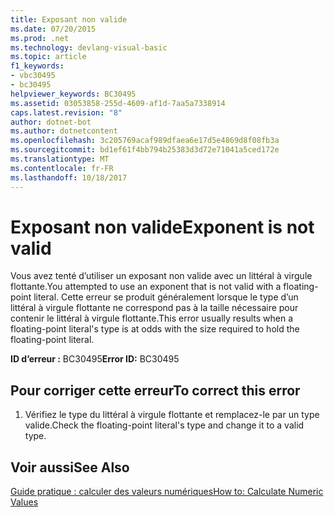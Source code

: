 ```yaml
---
title: Exposant non valide
ms.date: 07/20/2015
ms.prod: .net
ms.technology: devlang-visual-basic
ms.topic: article
f1_keywords:
- vbc30495
- bc30495
helpviewer_keywords: BC30495
ms.assetid: 03053858-255d-4609-af1d-7aa5a7338914
caps.latest.revision: "8"
author: dotnet-bot
ms.author: dotnetcontent
ms.openlocfilehash: 3c205769acaf989dfaea6e17d5e4869d8f08fb3a
ms.sourcegitcommit: bd1ef61f4bb794b25383d3d72e71041a5ced172e
ms.translationtype: MT
ms.contentlocale: fr-FR
ms.lasthandoff: 10/18/2017
---
```

# <a name="exponent-is-not-valid"></a><span data-ttu-id="5fb53-102">Exposant non valide</span><span class="sxs-lookup"><span data-stu-id="5fb53-102">Exponent is not valid</span></span>
<span data-ttu-id="5fb53-103">Vous avez tenté d’utiliser un exposant non valide avec un littéral à virgule flottante.</span><span class="sxs-lookup"><span data-stu-id="5fb53-103">You attempted to use an exponent that is not valid with a floating-point literal.</span></span> <span data-ttu-id="5fb53-104">Cette erreur se produit généralement lorsque le type d’un littéral à virgule flottante ne correspond pas à la taille nécessaire pour contenir le littéral à virgule flottante.</span><span class="sxs-lookup"><span data-stu-id="5fb53-104">This error usually results when a floating-point literal's type is at odds with the size required to hold the floating-point literal.</span></span>  
  
 <span data-ttu-id="5fb53-105">**ID d’erreur :** BC30495</span><span class="sxs-lookup"><span data-stu-id="5fb53-105">**Error ID:** BC30495</span></span>  
  
## <a name="to-correct-this-error"></a><span data-ttu-id="5fb53-106">Pour corriger cette erreur</span><span class="sxs-lookup"><span data-stu-id="5fb53-106">To correct this error</span></span>  
  
1.  <span data-ttu-id="5fb53-107">Vérifiez le type du littéral à virgule flottante et remplacez-le par un type valide.</span><span class="sxs-lookup"><span data-stu-id="5fb53-107">Check the floating-point literal's type and change it to a valid type.</span></span>  
  
## <a name="see-also"></a><span data-ttu-id="5fb53-108">Voir aussi</span><span class="sxs-lookup"><span data-stu-id="5fb53-108">See Also</span></span>  
 [<span data-ttu-id="5fb53-109">Guide pratique : calculer des valeurs numériques</span><span class="sxs-lookup"><span data-stu-id="5fb53-109">How to: Calculate Numeric Values</span></span>](../../visual-basic/programming-guide/language-features/operators-and-expressions/how-to-calculate-numeric-values.md)
